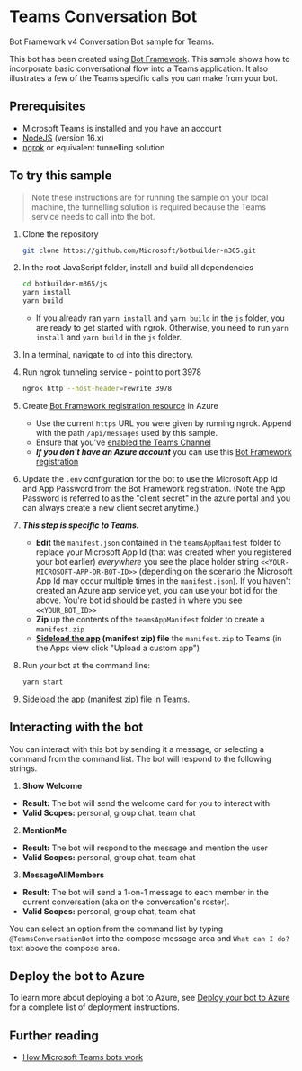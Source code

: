 # Teams Conversation Bot

Bot Framework v4 Conversation Bot sample for Teams.

This bot has been created using [Bot Framework](https://dev.botframework.com). This sample shows
how to incorporate basic conversational flow into a Teams application. It also illustrates a few of the Teams specific calls you can make from your bot.

## Prerequisites

-   Microsoft Teams is installed and you have an account
-   [NodeJS](https://nodejs.org/en/) (version 16.x)
-   [ngrok](https://ngrok.com/) or equivalent tunnelling solution

## To try this sample

> Note these instructions are for running the sample on your local machine, the tunnelling solution is required because the Teams service needs to call into the bot.

1. Clone the repository

    ```bash
    git clone https://github.com/Microsoft/botbuilder-m365.git
    ```

1. In the root JavaScript folder, install and build all dependencies

    ```bash
    cd botbuilder-m365/js
    yarn install
    yarn build
    ```

    - If you already ran `yarn install` and `yarn build` in the `js` folder, you are ready to get started with ngrok. Otherwise, you need to run `yarn install` and `yarn build` in the `js` folder.

1. In a terminal, navigate to `cd` into this directory.

1. Run ngrok tunneling service - point to port 3978

    ```bash
    ngrok http --host-header=rewrite 3978
    ```

1. Create [Bot Framework registration resource](https://docs.microsoft.com/en-us/azure/bot-service/bot-service-quickstart-registration) in Azure

    - Use the current `https` URL you were given by running ngrok. Append with the path `/api/messages` used by this sample.
    - Ensure that you've [enabled the Teams Channel](https://docs.microsoft.com/en-us/azure/bot-service/channel-connect-teams?view=azure-bot-service-4.0)
    - **_If you don't have an Azure account_** you can use this [Bot Framework registration](https://docs.microsoft.com/en-us/microsoftteams/platform/bots/how-to/create-a-bot-for-teams#register-your-web-service-with-the-bot-framework)

1. Update the `.env` configuration for the bot to use the Microsoft App Id and App Password from the Bot Framework registration. (Note the App Password is referred to as the "client secret" in the azure portal and you can always create a new client secret anytime.)

1. **_This step is specific to Teams._**

    - **Edit** the `manifest.json` contained in the `teamsAppManifest` folder to replace your Microsoft App Id (that was created when you registered your bot earlier) _everywhere_ you see the place holder string `<<YOUR-MICROSOFT-APP-OR-BOT-ID>>` (depending on the scenario the Microsoft App Id may occur multiple times in the `manifest.json`). If you haven't created an Azure app service yet, you can use your bot id for the above. You're bot id should be pasted in where you see `<<YOUR_BOT_ID>>`
    - **Zip** up the contents of the `teamsAppManifest` folder to create a `manifest.zip`
    - **[Sideload the app](https://learn.microsoft.com/en-us/microsoftteams/platform/concepts/deploy-and-publish/apps-upload) (manifest zip) file** the `manifest.zip` to Teams (in the Apps view click "Upload a custom app")

1. Run your bot at the command line:

    ```bash
    yarn start
    ```

1. [Sideload the app](https://learn.microsoft.com/en-us/microsoftteams/platform/concepts/deploy-and-publish/apps-upload) (manifest zip) file in Teams.

## Interacting with the bot

You can interact with this bot by sending it a message, or selecting a command from the command list. The bot will respond to the following strings.

1. **Show Welcome**

-   **Result:** The bot will send the welcome card for you to interact with
-   **Valid Scopes:** personal, group chat, team chat

2. **MentionMe**

-   **Result:** The bot will respond to the message and mention the user
-   **Valid Scopes:** personal, group chat, team chat

3. **MessageAllMembers**

-   **Result:** The bot will send a 1-on-1 message to each member in the current conversation (aka on the conversation's roster).
-   **Valid Scopes:** personal, group chat, team chat

You can select an option from the command list by typing `@TeamsConversationBot` into the compose message area and `What can I do?` text above the compose area.

## Deploy the bot to Azure

To learn more about deploying a bot to Azure, see [Deploy your bot to Azure](https://aka.ms/azuredeployment) for a complete list of deployment instructions.

## Further reading

-   [How Microsoft Teams bots work](https://docs.microsoft.com/en-us/azure/bot-service/bot-builder-basics-teams?view=azure-bot-service-4.0&tabs=javascript)
